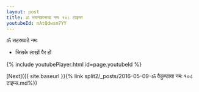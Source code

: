 ```yaml
---
layout: post
title: ॐ भयनाशनाया नमः १०८ टाइम्स
youtubeId: nAtQdwsm7YY
---
```

 
 
 ॐ सहस्रपाठे नमः  
 
 -  जिसके लाखों पैर हों 
 
  
 
  
 
 
 
 
 
 


{% include youtubePlayer.html id=page.youtubeId %}
 
[Next]({{ site.baseurl }}{% link  split2/_posts/2016-05-09-ॐ वैकुण्ठाया नमः १०८ टाइम्स.md%})
 
